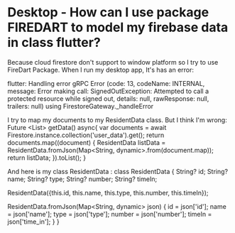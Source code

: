 
# Desktop - How can I use package FIREDART to model my firebase data in class flutter?

Because cloud firestore don't support to window platform so I try to use FireDart Package.
When I run my desktop app, It's has an error:

flutter: Handling error gRPC Error (code: 13, codeName: INTERNAL, message: Error making call: SignedOutException: Attempted to call a protected resource while signed out, details: null, rawResponse: null, trailers: null) using FirestoreGateway._handleError

I try to map my documents to my ResidentData class. But I think I'm wrong:
Future <List<ResidentData>> getData() async{
  var documents = await Firestore.instance.collection('user_data').get();
  return documents.map((document) {
    ResidentData listData = ResidentData.fromJson(Map<String, dynamic>.from(document.map));
    return listData;
  }).toList();
}

And here is my class ResidentData :
class ResidentData {
  String? id;
  String? name;
  String? type;
  String? number;
  String? timeIn;

  ResidentData({this.id, this.name, this.type, this.number, this.timeIn});

  ResidentData.fromJson(Map<String, dynamic> json) {
    id = json['id'];
    name = json['name'];
    type = json['type'];
    number = json['number'];
    timeIn = json['time_in'];
  }
}


        